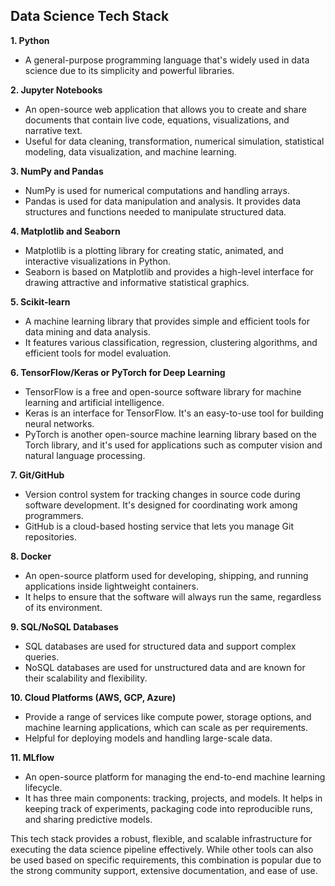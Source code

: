 ## Data Science Tech Stack

**1. Python**
- A general-purpose programming language that's widely used in data science due to its simplicity and powerful libraries.

**2. Jupyter Notebooks**
- An open-source web application that allows you to create and share documents that contain live code, equations, visualizations, and narrative text.
- Useful for data cleaning, transformation, numerical simulation, statistical modeling, data visualization, and machine learning.

**3. NumPy and Pandas**
- NumPy is used for numerical computations and handling arrays.
- Pandas is used for data manipulation and analysis. It provides data structures and functions needed to manipulate structured data.

**4. Matplotlib and Seaborn**
- Matplotlib is a plotting library for creating static, animated, and interactive visualizations in Python.
- Seaborn is based on Matplotlib and provides a high-level interface for drawing attractive and informative statistical graphics.

**5. Scikit-learn**
- A machine learning library that provides simple and efficient tools for data mining and data analysis.
- It features various classification, regression, clustering algorithms, and efficient tools for model evaluation.

**6. TensorFlow/Keras or PyTorch for Deep Learning**
- TensorFlow is a free and open-source software library for machine learning and artificial intelligence.
- Keras is an interface for TensorFlow. It's an easy-to-use tool for building neural networks.
- PyTorch is another open-source machine learning library based on the Torch library, and it's used for applications such as computer vision and natural language processing.

**7. Git/GitHub**
- Version control system for tracking changes in source code during software development. It's designed for coordinating work among programmers.
- GitHub is a cloud-based hosting service that lets you manage Git repositories.

**8. Docker**
- An open-source platform used for developing, shipping, and running applications inside lightweight containers.
- It helps to ensure that the software will always run the same, regardless of its environment.

**9. SQL/NoSQL Databases**
- SQL databases are used for structured data and support complex queries.
- NoSQL databases are used for unstructured data and are known for their scalability and flexibility.

**10. Cloud Platforms (AWS, GCP, Azure)**
- Provide a range of services like compute power, storage options, and machine learning applications, which can scale as per requirements.
- Helpful for deploying models and handling large-scale data.

**11. MLflow**
- An open-source platform for managing the end-to-end machine learning lifecycle.
- It has three main components: tracking, projects, and models. It helps in keeping track of experiments, packaging code into reproducible runs, and sharing predictive models.

This tech stack provides a robust, flexible, and scalable infrastructure for executing the data science pipeline effectively. While other tools can also be used based on specific requirements, this combination is popular due to the strong community support, extensive documentation, and ease of use.
